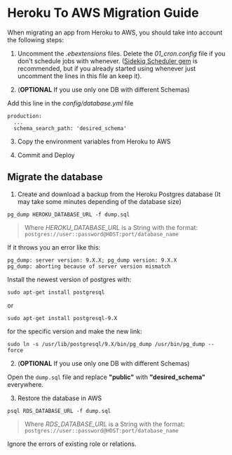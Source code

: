 # Heroku To AWS Migration Guide

When migrating an app from Heroku to AWS, you should take into account the following steps:

1. Uncomment the *.ebextensions* files. Delete the *01_cron.config* file if you don't schedule jobs with whenever. ([Sidekiq Scheduler gem](https://github.com/moove-it/sidekiq-scheduler) is recommended, but if you already started using whenever just uncomment the lines in this file an keep it).

2. (**OPTIONAL** If you use only one DB with different Schemas)

Add this line in the *config/database.yml* file

```
production:
  ...
  schema_search_path: 'desired_schema'
```

3. Copy the environment variables from Heroku to AWS

4. Commit and Deploy


## Migrate the database

1. Create and download a backup from the Heroku Postgres database (It may take some minutes depending of the database size)

```
pg_dump HEROKU_DATABASE_URL -f dump.sql
```

> Where *HEROKU_DATABASE_URL* is a String with the format: `postgres://user::password@HOST:port/database_name`

If it throws you an error like this:

```
pg_dump: server version: 9.X.X; pg_dump version: 9.X.X
pg_dump: aborting because of server version mismatch
```

Install the newest version of postgres with:

```
sudo apt-get install postgresql
```

or

```
sudo apt-get install postgresql-9.X
```

for the specific version and make the new link:

```
sudo ln -s /usr/lib/postgresql/9.X/bin/pg_dump /usr/bin/pg_dump --force
```

2. (**OPTIONAL** If you use only one DB with different Schemas)

Open the `dump.sql` file and replace **"public"** with **"desired_schema"** everywhere.

3. Restore the database in AWS

```
psql RDS_DATABASE_URL -f dump.sql
```

> Where *RDS_DATABASE_URL* is a String with the format: `postgres://user::password@HOST:port/database_name`

Ignore the errors of existing role or relations.
